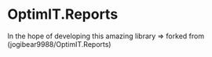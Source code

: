 OptimIT.Reports
==================

In the hope of developing this amazing library => forked from (jogibear9988/OptimIT.Reports)
